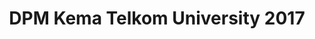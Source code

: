 ---
layout:   certificate
title:    "DPM Kema Telkom University 2017"
slug:     dpmkema17
category: ormawa
issuer:   "DPM Kema Telkom University"
---